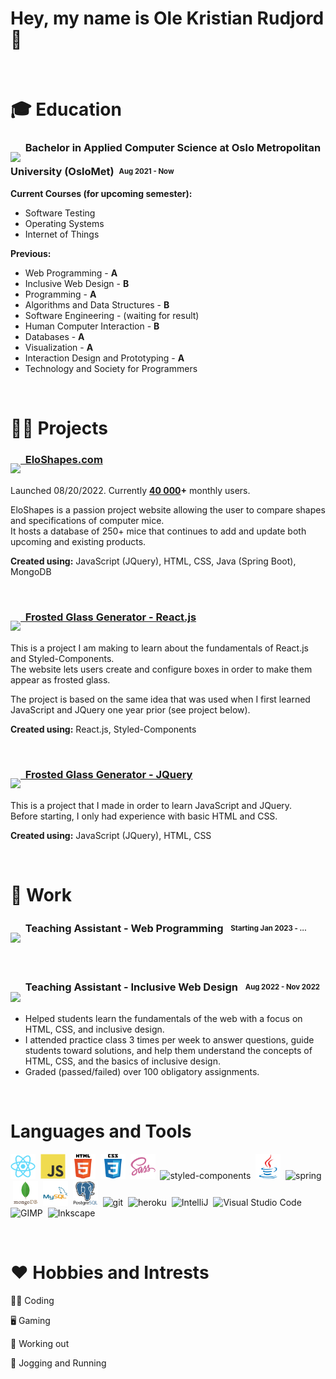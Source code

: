 <h1>Hey, my name is Ole Kristian Rudjord 👋</h1>

<br />

<div>
  <h1>🎓 Education</h1>
  <h3><sub><sub><sub><sub><sub><img src="https://www.uniforum.uio.no/notert/2018/bilder/e13af02a-52b6-4701-8766-f0a0d9fab213.png" height="28px"></sub></sub></sub></sub></sub>&nbsp&nbspBachelor in Applied Computer Science at Oslo Metropolitan University (OsloMet)&nbsp&nbsp<sup><sub>Aug 2021 - Now</sub></sup></h3>
  <p><b>Current Courses (for upcoming semester):</b></p>
  <ul>
    <li>Software Testing</li>
    <li>Operating Systems</li>
    <li>Internet of Things</li>
  </ul>
  <p><b>Previous:</b></p>
  <ul>
    <li>Web Programming - <b>A</b></li>
    <li>Inclusive Web Design - <b>B</b></li>
    <li>Programming - <b>A</b></li>
    <li>Algorithms and Data Structures - <b>B</b></li>
    <li>Software Engineering - (waiting for result)</li>
    <li>Human Computer Interaction - <b>B</b></li>
    <li>Databases - <b>A</b></li>
    <li>Visualization - <b>A</b></li>
    <li>Interaction Design and Prototyping - <b>A</b></li>
    <li>Technology and Society for Programmers</li>
  </ul>
</div>

<br />

<div>
  <h1>👨‍💻 Projects</h1>
  <h3><a href="https://www.eloshapes.com/"><sub><sub><sub><sub><sub><img src="https://www.eloshapes.com/EloShapes-Logo-Circle.svg" height="30px"></sub></sub></sub></sub></sub>&nbsp&nbspEloShapes.com</a></h3>
  <p>Launched 08/20/2022. Currently <b><ins>40 000</ins>+</b> monthly users.</p>
  
  <p>EloShapes is a passion project website allowing the user to compare shapes and specifications of computer mice.
    <br />It hosts a database of 250+ mice that continues to add and update both upcoming and existing products.</p>

  <p><b>Created using:</b> JavaScript (JQuery), HTML, CSS, Java (Spring Boot), MongoDB</p>
  
  <br />
  
  <h3><a href="https://github.com/ole-kristian-rudjord/Frosted-Glass-Generator--React"><sub><sub><sub><sub><sub><img src="https://upload.wikimedia.org/wikipedia/commons/thumb/a/a7/React-icon.svg/2300px-React-icon.svg.png" height="30px"></sub></sub></sub></sub></sub>&nbsp&nbspFrosted Glass Generator - React.js</a></h3>
  <p>This is a project I am making to learn about the fundamentals of React.js and Styled-Components.
    <br />The website lets users create and configure boxes in order to make them appear as frosted glass.</p>
  
  <p>The project is based on the same idea that was used when I first learned JavaScript and JQuery one year prior (see project below).</p>

  <p><b>Created using:</b> React.js, Styled-Components</p>
  
  <br />
  
  <h3><a href="https://github.com/ole-kristian-rudjord/Frosted-Glass-Generator--JQuery"><sub><sub><sub><sub><sub><img src="https://img.icons8.com/emoji/48/000000/blue-square-emoji.png" height="30px"></sub></sub></sub></sub></sub>&nbsp&nbspFrosted Glass Generator - JQuery</a></h3>
  <p>This is a project that I made in order to learn JavaScript and JQuery.
    <br />Before starting, I only had experience with basic HTML and CSS.</p>

  <p><b>Created using:</b> JavaScript (JQuery), HTML, CSS</p>
</div>

<br />

<div>
  <h1>💼 Work</h1>
  <h3><sub><sub><sub><sub><sub><img src="https://www.uniforum.uio.no/notert/2018/bilder/e13af02a-52b6-4701-8766-f0a0d9fab213.png" height="28px"></sub></sub></sub></sub></sub>&nbsp&nbspTeaching Assistant - Web Programming&nbsp&nbsp&nbsp<sup><sub>Starting Jan 2023 - ...</sub></sup></h3>
  <ul>
    
  </ul>
  
  <br />
  
  <h3><sub><sub><sub><sub><sub><img src="https://www.uniforum.uio.no/notert/2018/bilder/e13af02a-52b6-4701-8766-f0a0d9fab213.png" height="28px"></sub></sub></sub></sub></sub>&nbsp&nbspTeaching Assistant - Inclusive Web Design&nbsp&nbsp&nbsp<sup><sub>Aug 2022 - Nov 2022</sub></sup></h3>
  <ul>
    <li>Helped students learn the fundamentals of the web with a focus on HTML, CSS, and inclusive design.</li>
    <li>I attended practice class 3 times per week to answer questions, guide students toward solutions, and help them understand the concepts of HTML, CSS, and the basics of inclusive design.</li>
    <li>Graded (passed/failed) over 100 obligatory assignments.</li>
  </ul>
</div>  

<br />

<div>
  <h1>Languages and Tools</h1>
  <p>
    <img src="https://raw.githubusercontent.com/devicons/devicon/master/icons/react/react-original.svg" alt="React.js" width="40" height="40"/>
    &nbsp<img src="https://raw.githubusercontent.com/devicons/devicon/master/icons/javascript/javascript-original.svg" alt="javascript" width="40" height="40"/>
    &nbsp<img src="https://raw.githubusercontent.com/devicons/devicon/master/icons/html5/html5-original-wordmark.svg" alt="html5" width="40" height="40"/>
    &nbsp<img src="https://raw.githubusercontent.com/devicons/devicon/master/icons/css3/css3-original-wordmark.svg" alt="css3" width="40" height="40"/>
    &nbsp<img src="https://raw.githubusercontent.com/devicons/devicon/master/icons/sass/sass-original.svg" alt="sass" width="40" height="40"/>
    &nbsp<img src="https://styled-components.com/atom.png" alt="styled-components" width="40" height="40"/>
    &nbsp<img src="https://raw.githubusercontent.com/devicons/devicon/master/icons/java/java-original.svg" alt="java" width="40" height="40"/>
    &nbsp<img src="https://www.vectorlogo.zone/logos/springio/springio-icon.svg" alt="spring" width="40" height="40"/>
    &nbsp<img src="https://raw.githubusercontent.com/devicons/devicon/master/icons/mongodb/mongodb-original-wordmark.svg" alt="mongodb" width="40" height="40"/>
    &nbsp<img src="https://raw.githubusercontent.com/devicons/devicon/master/icons/mysql/mysql-original-wordmark.svg" alt="mysql" width="40" height="40"/>
    &nbsp<img src="https://raw.githubusercontent.com/devicons/devicon/master/icons/postgresql/postgresql-original-wordmark.svg" alt="postgresql" width="40" height="40"/>
    &nbsp<img src="https://www.vectorlogo.zone/logos/git-scm/git-scm-icon.svg" alt="git" width="40" height="40"/>
    &nbsp<img src="https://www.vectorlogo.zone/logos/heroku/heroku-icon.svg" alt="heroku" width="40" height="40"/>
    &nbsp<img src="https://upload.wikimedia.org/wikipedia/commons/thumb/9/9c/IntelliJ_IDEA_Icon.svg/1200px-IntelliJ_IDEA_Icon.svg.png" alt="IntelliJ" width="40" height="40"/>
    &nbsp<img src="https://upload.wikimedia.org/wikipedia/commons/thumb/9/9a/Visual_Studio_Code_1.35_icon.svg/2048px-Visual_Studio_Code_1.35_icon.svg.png" alt="Visual Studio Code" width="40" height="40"/>
    &nbsp<img src="https://upload.wikimedia.org/wikipedia/commons/thumb/4/45/The_GIMP_icon_-_gnome.svg/1200px-The_GIMP_icon_-_gnome.svg.png" alt="GIMP" width="40" height="40"/>
    &nbsp<img src="https://upload.wikimedia.org/wikipedia/commons/thumb/0/0d/Inkscape_Logo.svg/1200px-Inkscape_Logo.svg.png" alt="Inkscape" width="40" height="40"/>
  </p>
</div>

<br />

<div>
  <h1>❤️ Hobbies and Intrests</h1>
  <p>👨‍💻 Coding</p>
  <p>🖥️ Gaming</p>
  <p>💪 Working out</p>
  <p>🏃 Jogging and Running</p>
</div>
